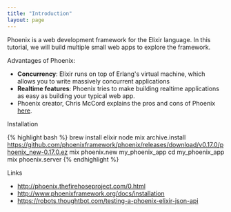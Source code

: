 ```yaml
---
title: "Introduction"
layout: page
---
```


Phoenix is a web development framework
for the Elixir language.
In this tutorial,
we will build multiple small web apps
to explore the framework.

Advantages of Phoenix:

* **Concurrency**:
  Elixir runs on top of Erlang's virtual machine,
  which allows you to write massively concurrent applications
* **Realtime features**:
  Phoenix tries to make
  building realtime applications
  as easy as building
  your typical web app.
* Phoenix creator, Chris McCord
  explains the pros and cons
  of Phoenix
  [here](https://news.ycombinator.com/item?id=8671618).

Installation

{% highlight bash %}
brew install elixir node
mix archive.install https://github.com/phoenixframework/phoenix/releases/download/v0.17.0/phoenix_new-0.17.0.ez
mix phoenix.new my_phoenix_app
cd my_phoenix_app
mix phoenix.server
{% endhighlight %}

Links

* http://phoenix.thefirehoseproject.com/0.html
* http://www.phoenixframework.org/docs/installation
* https://robots.thoughtbot.com/testing-a-phoenix-elixir-json-api

